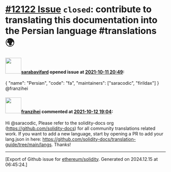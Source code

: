 # [\#12122 Issue](https://github.com/ethereum/solidity/issues/12122) `closed`: contribute to translating this documentation into the Persian language #translations 🌍

#### <img src="https://avatars.githubusercontent.com/u/43419687?u=42b72c4012f5a8e8241834a43d5fabfe5b09184a&v=4" width="50">[sarabavifard](https://github.com/sarabavifard) opened issue at [2021-10-11 20:49](https://github.com/ethereum/solidity/issues/12122):

{
 "name": "Persian",
 "code": "fa",
 "maintainers": ["saracodic", "firildax"]
}
@franzihei

#### <img src="https://avatars.githubusercontent.com/u/41991517?u=d38fd5e811dbe132e39a53055c0f42da30820216&v=4" width="50">[franzihei](https://github.com/franzihei) commented at [2021-10-12 19:04](https://github.com/ethereum/solidity/issues/12122#issuecomment-941307262):

Hi @saracodic, 
Please refer to the solidity-docs org (https://github.com/solidity-docs) for all community translations related work.
If you want to add a new language, start by opening a PR to add your lang.json in here: https://github.com/solidity-docs/translation-guide/tree/main/langs.
Thanks!


-------------------------------------------------------------------------------



[Export of Github issue for [ethereum/solidity](https://github.com/ethereum/solidity). Generated on 2024.12.15 at 06:45:24.]
